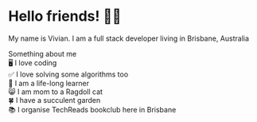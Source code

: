 # Hello friends! :raising_hand_woman:
My name is Vivian. I am a full stack developer living in Brisbane, Australia

Something about me <br />
:desktop_computer: I love coding <br />
:white_check_mark: I love solving some algorithms too <br />
:open_book: I am a life-long learner <br />
:smile_cat: I am mom to a Ragdoll cat <br />
:four_leaf_clover: I have a succulent garden <br />
:books: I organise TechReads bookclub here in Brisbane <br />
